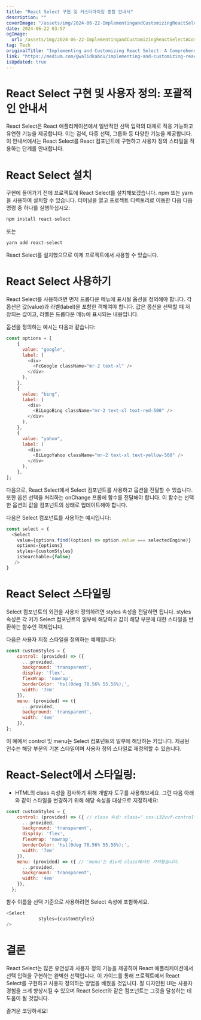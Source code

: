 ```yaml
---
title: "React Select 구현 및 커스터마이징 종합 안내서"
description: ""
coverImage: "/assets/img/2024-06-22-ImplementingandCustomizingReactSelectAComprehensiveGuide_0.png"
date: 2024-06-22 03:57
ogImage: 
  url: /assets/img/2024-06-22-ImplementingandCustomizingReactSelectAComprehensiveGuide_0.png
tag: Tech
originalTitle: "Implementing and Customizing React Select: A Comprehensive Guide"
link: "https://medium.com/@walidkabou/implementing-and-customizing-react-select-a-comprehensive-guide-92d696ea5c35"
isUpdated: true
---
```





# React Select 구현 및 사용자 정의: 포괄적인 안내서

React Select은 React 애플리케이션에서 일반적인 선택 입력의 대체로 적응 가능하고 유연한 기능을 제공합니다. 이는 검색, 다중 선택, 그룹화 등 다양한 기능을 제공합니다. 이 안내서에서는 React Select를 React 컴포넌트에 구현하고 사용자 정의 스타일을 적용하는 단계를 안내합니다.

# React Select 설치

구현에 들어가기 전에 프로젝트에 React Select를 설치해보겠습니다. npm 또는 yarn을 사용하여 설치할 수 있습니다. 터미널을 열고 프로젝트 디렉토리로 이동한 다음 다음 명령 중 하나를 실행하십시오:

<div class="content-ad"></div>

```js
npm install react-select
```

또는

```js
yarn add react-select
```

React Select를 설치했으므로 이제 프로젝트에서 사용할 수 있습니다.

<div class="content-ad"></div>

# React Select 사용하기

React Select를 사용하려면 먼저 드롭다운 메뉴에 표시될 옵션을 정의해야 합니다. 각 옵션은 값(value)과 라벨(label)을 포함한 객체여야 합니다. 값은 옵션을 선택할 때 저장되는 값이고, 라벨은 드롭다운 메뉴에 표시되는 내용입니다.

옵션을 정의하는 예시는 다음과 같습니다:

```js
const options = [
    {
      value: "google",
      label: (
        <div>
          <FcGoogle className="mr-2 text-xl" />
        </div>
      ),
    },
    {
      value: "bing",
      label: (
        <div>
          <BiLogoBing className="mr-2 text-xl text-red-500" />
        </div>
      ),
    },
    {
      value: "yahoo",
      label: (
        <div>
          <BiLogoYahoo className="mr-2 text-xl text-yellow-500" />
        </div>
      ),
    },
];
```

<div class="content-ad"></div>

다음으로, React Select에서 Select 컴포넌트를 사용하고 옵션을 전달할 수 있습니다. 또한 옵션 선택을 처리하는 onChange 프롭에 함수를 전달해야 합니다. 이 함수는 선택한 옵션의 값을 컴포넌트의 상태로 업데이트해야 합니다.

다음은 Select 컴포넌트를 사용하는 예시입니다:

```js
const select = {
  <Select
    value={options.find((option) => option.value === selectedEngine)}
    options={options}
    styles={customStyles}
    isSearchable={false}
   />
}
```

# React Select 스타일링

<div class="content-ad"></div>

Select 컴포넌트의 외관을 사용자 정의하려면 styles 속성을 전달하면 됩니다. styles 속성은 각 키가 Select 컴포넌트의 일부에 해당하고 값이 해당 부분에 대한 스타일을 반환하는 함수인 객체입니다.

다음은 사용자 지정 스타일을 정의하는 예제입니다:

```js
const customStyles = {
    control: (provided) => ({
      ...provided,
      background: 'transparent',
      display: 'flex',
      flexWrap: 'nowrap',
      borderColor: 'hsl(0deg 78.56% 55.56%);',
      width: '7em'
    }),
    menu: (provided) => ({
      ...provided,
      background: 'transparent',
      width: '4em'
    }),
};
```

이 예에서 control 및 menu는 Select 컴포넌트의 일부에 해당하는 키입니다. 제공된 인수는 해당 부분의 기본 스타일이며 사용자 정의 스타일로 재정의할 수 있습니다.

<div class="content-ad"></div>

# React-Select에서 스타일링:

- HTML의 class 속성을 검사하기 위해 개발자 도구를 사용해보세요. 그런 다음 아래와 같이 스타일을 변경하기 위해 해당 속성을 대상으로 지정하세요:

```js
const customStyles = {
    control: (provided) => ({ // class 속성: class=" css-i32vvf-control"
      ...provided,
      background: 'transparent',
      display: 'flex',
      flexWrap: 'nowrap',
      borderColor: 'hsl(0deg 78.56% 55.56%);',
      width: '7em'
    }),
    menu: (provided) => ({ // 'menu'는 div의 class에서도 가져왔습니다.
      ...provided,
      background: 'transparent',
      width: '4em'
    }),
  };
```

함수 이름을 선택 기준으로 사용하려면 Select 속성에 포함하세요.

<div class="content-ad"></div>

```js
<Select
            styles={customStyles}
/>
```

# 결론

React Select는 많은 유연성과 사용자 정의 기능을 제공하여 React 애플리케이션에서 선택 입력을 구현하는 완벽한 선택입니다. 이 가이드를 통해 프로젝트에서 React Select를 구현하고 사용자 정의하는 방법을 배웠을 것입니다. 잘 디자인된 UI는 사용자 경험을 크게 향상시킬 수 있으며 React Select와 같은 컴포넌트는 그것을 달성하는 데 도움이 될 것입니다.

즐거운 코딩하세요!